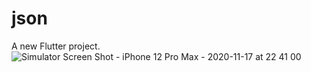 # json

A new Flutter project.
![Simulator Screen Shot - iPhone 12 Pro Max - 2020-11-17 at 22 41 00](https://user-images.githubusercontent.com/37612961/99471746-f839d300-2925-11eb-9cb3-0d8fce8337bc.png)
